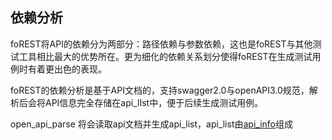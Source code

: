 ## 依赖分析

foREST将API的依赖分为两部分：路径依赖与参数依赖，这也是foREST与其他测试工具相比最大的优势所在。更为细化的依赖关系划分使得foREST在生成测试用例时有着更出色的表现。

foREST的依赖分析是基于API文档的，支持swagger2.0与openAPI3.0规范，解析后会将API信息完全存储在api_lIst中，便于后续生成测试用例。

open_api_parse 将会读取api文档并生成api_list，api_list由[api_info](https://github.com/Artisan-Lab/Restful-api-testing/blob/master/entity/api_info.py)组成

